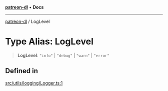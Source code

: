 [**patreon-dl**](../README.md) • **Docs**

***

[patreon-dl](../README.md) / LogLevel

# Type Alias: LogLevel

> **LogLevel**: `"info"` \| `"debug"` \| `"warn"` \| `"error"`

## Defined in

[src/utils/logging/Logger.ts:1](https://github.com/patrickkfkan/patreon-dl/blob/7168e7165dfd3021aec234ee0e8458b1a8040c70/src/utils/logging/Logger.ts#L1)
